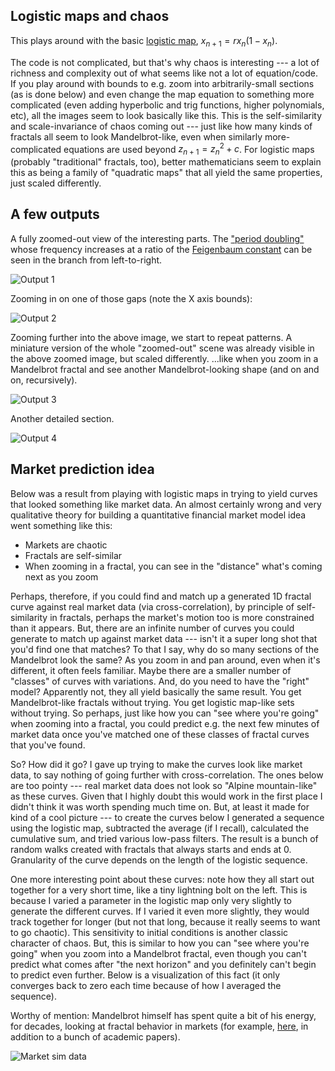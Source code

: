 ## Logistic maps and chaos

This plays around with the basic [logistic 
map](https://en.wikipedia.org/wiki/Logistic_map), $x_{n+1}=rx_{n}(1-x_{n})$.

The code is not complicated, but that's why chaos is interesting --- a lot of 
richness and complexity out of what seems like not a lot of equation/code. If 
you play around with bounds to e.g. zoom into arbitrarily-small sections (as is 
done below) and even change the map equation to something more complicated 
(even adding hyperbolic and trig functions, higher polynomials, etc), all the 
images seem to look basically like this. This is the self-similarity and 
scale-invariance of chaos coming out --- just like how many kinds of fractals 
all seem to look Mandelbrot-like, even when similarly more-complicated 
equations are used beyond $z_{n+1}=z_{n}^2+c$. For logistic maps (probably 
"traditional" fractals, too), better mathematicians seem to explain this as 
being a family of "quadratic maps" that all yield the same properties, just 
scaled differently.

## A few outputs

A fully zoomed-out view of the interesting parts. The ["period 
doubling"](https://en.wikipedia.org/wiki/Period-doubling_bifurcation) whose 
frequency increases at a ratio of the [Feigenbaum 
constant](https://en.wikipedia.org/wiki/Feigenbaum_constants) can be seen in 
the branch from left-to-right.

![Output 1](https://raw.githubusercontent.com/eldewen/chaos/master/out/ax1-x.jpg)

Zooming in on one of those gaps (note the X axis bounds):

![Output 2](https://raw.githubusercontent.com/eldewen/chaos/master/out/logisticSubset3.jpg)

Zooming further into the above image, we start to repeat patterns. A miniature 
version of the whole "zoomed-out" scene was already visible in the above zoomed 
image, but scaled differently. ...like when you zoom in a Mandelbrot fractal 
and see another Mandelbrot-looking shape (and on and on, recursively).

![Output 3](https://raw.githubusercontent.com/eldewen/chaos/master/out/logisticSubset2.jpg)

Another detailed section.

![Output 4](https://raw.githubusercontent.com/eldewen/chaos/master/out/logisticSubset.jpg)

## Market prediction idea

Below was a result from playing with logistic maps in trying to yield curves 
that looked something like market data. An almost certainly wrong and very 
qualitative theory for building a quantitative financial market model idea went 
something like this:

- Markets are chaotic
- Fractals are self-similar
- When zooming in a fractal, you can see in the "distance" what's coming next 
  as you zoom

Perhaps, therefore, if you could find and match up a generated 1D fractal curve 
against real market data (via cross-correlation), by principle of 
self-similarity in fractals, perhaps the market's motion too is more 
constrained than it appears. But, there are an infinite number of curves you 
could generate to match up against market data --- isn't it a super long shot 
that you'd find one that matches? To that I say, why do so many sections of the 
Mandelbrot look the same? As you zoom in and pan around, even when it's 
different, it often feels familiar. Maybe there are a smaller number of 
"classes" of curves with variations. And, do you need to have the "right" 
model? Apparently not, they all yield basically the same result. You get 
Mandelbrot-like fractals without trying. You get logistic map-like sets without 
trying. So perhaps, just like how you can "see where you're going" when zooming 
into a fractal, you could predict e.g. the next few minutes of market data once 
you've matched one of these classes of fractal curves that you've found.

So? How did it go? I gave up trying to make the curves look like market data, 
to say nothing of going further with cross-correlation. The ones below are too 
pointy --- real market data does not look so "Alpine mountain-like" as these 
curves. Given that I highly doubt this would work in the first place I didn't 
think it was worth spending much time on. But, at least it made for kind of a 
cool picture --- to create the curves below I generated a sequence using the 
logistic map, subtracted the average (if I recall), calculated the cumulative 
sum, and tried various low-pass filters. The result is a bunch of random walks 
created with fractals that always starts and ends at 0. Granularity of the 
curve depends on the length of the logistic sequence.

One more interesting point about these curves: note how they all start out 
together for a very short time, like a tiny lightning bolt on the left. This is 
because I varied a parameter in the logistic map only very slightly to generate 
the different curves. If I varied it even more slightly, they would track 
together for longer (but not that long, because it really seems to want to go 
chaotic). This sensitivity to initial conditions is another classic character 
of chaos. But, this is similar to how you can "see where you're going" when you 
zoom into a Mandelbrot fractal, even though you can't predict what comes after 
"the next horizon" and you definitely can't begin to predict even further. 
Below is a visualization of this fact (it only converges back to zero each time 
because of how I averaged the sequence).

Worthy of mention: Mandelbrot himself has spent quite a bit of his energy, for 
decades, looking at fractal behavior in markets (for example, 
[here](https://www.amazon.com/Misbehavior-Markets-Fractal-Financial-Turbulence/dp/0465043577), 
in addition to a bunch of academic papers).

![Market sim data](https://raw.githubusercontent.com/eldewen/chaos/master/out/manyPaths.jpg)
